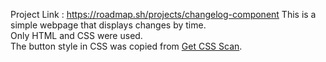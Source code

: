 Project Link : https://roadmap.sh/projects/changelog-component
This is a simple webpage that displays changes by time.  
Only HTML and CSS were used.  
The button style in CSS was copied from [Get CSS Scan](https://getcssscan.com/css-box-shadow-examples). 
